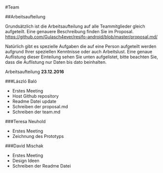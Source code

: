 #Team

##Arbeitsaufteilung 

Grundsätzlich ist die Arbeitsaufteilung auf alle Teammitglieder gleich aufgeteilt. Eine genauere Beschreibung finden Sie im Proposal. https://github.com/Gulasch4ever/resifo-android/blob/master/proposal.md/ 

Natürlich gibt es spezielle Aufgaben die auf eine Person aufgeteilt werden aufgrund Ihrer speziellen Kenntnisse oder auch Arbeitslust. Eine genaue Auflistung dieser Einteilung sehen Sie unten aufgelistet, bitte beachten Sie, dass die Auflistung nur Daten bis dato beinhalten. 

Arbeitsaufteilung **23.12.2016**

###László Baló 
* Erstes Meeting 
* Host Github repository
* Readme Datei update
* Schreiben der proposal.md 
* Schreiben der team.md


###Teresa Neuhold 
* Erstes Meeting 
* Zeichnung des Prototyps 



###David Mischak
* Erstes Meeting 
* Design Ideen 
* Schreiben der Readme Datei 
